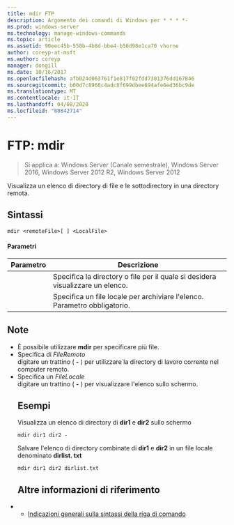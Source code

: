 ```yaml
---
title: mdir FTP
description: Argomento dei comandi di Windows per * * * *-
ms.prod: windows-server
ms.technology: manage-windows-commands
ms.topic: article
ms.assetid: 90eec45b-558b-4b8d-bbe4-b56d98e1ca70 vhorne
author: coreyp-at-msft
ms.author: coreyp
manager: dongill
ms.date: 10/16/2017
ms.openlocfilehash: afb024d063761f1e817f02fdd7301376dd167846
ms.sourcegitcommit: b00d7c8968c4adc8f699dbee694afe6ed36bc9de
ms.translationtype: MT
ms.contentlocale: it-IT
ms.lasthandoff: 04/08/2020
ms.locfileid: "80842714"
---
```

# <a name="ftp-mdir"></a>FTP: mdir

>Si applica a: Windows Server (Canale semestrale), Windows Server 2016, Windows Server 2012 R2, Windows Server 2012

Visualizza un elenco di directory di file e le sottodirectory in una directory remota.   
## <a name="syntax"></a>Sintassi  
```  
mdir <remoteFile>[ ] <LocalFile>  
```  
#### <a name="parameters"></a>Parametri  

|  Parametro   |                               Descrizione                                |
|--------------|--------------------------------------------------------------------------|
| <remoteFile> |   Specifica la directory o file per il quale si desidera visualizzare un elenco.   |
| <LocalFile>  | Specifica un file locale per archiviare l'elenco. Parametro obbligatorio. |

## <a name="remarks"></a>Note  
- È possibile utilizzare **mdir** per specificare più file.  
- Specifica di *FileRemoto*  
  digitare un trattino ( **-** ) per utilizzare la directory di lavoro corrente nel computer remoto.  
- Specifica un *FileLocale*  
  digitare un trattino ( **-** ) per visualizzare l'elenco sullo schermo.  
  ## <a name="examples"></a><a name=BKMK_Examples></a>Esempi  
  Visualizza un elenco di directory di **dir1** e **dir2** sullo schermo  
  ```  
  mdir dir1 dir2 -  
  ```  
  Salvare l'elenco di directory combinate di **dir1** e **dir2** in un file locale denominato **dirlist. txt**  
  ```  
  mdir dir1 dir2 dirlist.txt  
  ```  
  ## <a name="additional-references"></a>Altre informazioni di riferimento  
- - [Indicazioni generali sulla sintassi della riga di comando](command-line-syntax-key.md)  
